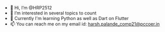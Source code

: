 - 👋 Hi, I’m @HRP2512
- 👀 I’m interested in several topics to count
- 🌱 Currently I'm learning Python as well as Dart on Flutter
- 📫 You can reach me on my email id: harsh.palande_comp21@pccoer.in

<!---
HRP2512/HRP2512 is a ✨ special ✨ repository because its `README.md` (this file) appears on your GitHub profile.
You can click the Preview link to take a look at your changes.
--->
